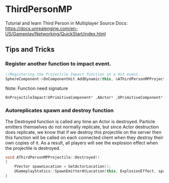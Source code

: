 # ThirdPersonMP

Tutorial and learn Third Person in Multiplayer
Source Docs: https://docs.unrealengine.com/en-US/Gameplay/Networking/QuickStart/index.html

## Tips and Tricks

### Register another function to impact event.

```C++
//Registering the Projectile Impact function on a Hit event.
SphereComponent->OnComponentHit.AddDynamic(this, &AThirdPersonMPProjectile::OnProjectileImpact);
```

Note: Function need signature
```C++
OnProjectileImpact(UPrimitiveComponent* ,AActor* ,UPrimitiveComponent* , FVector , const FHitResult&)
```

### Autoreplicates spawn and destroy function 
The Destroyed function is called any time an Actor is destroyed. Particle emitters themselves do not normally replicate, but since Actor destruction does replicate, we know that if we destroy this projectile on the server then this function will be called on each connected client when they destroy their own copies of it. As a result, all players will see the explosion effect when the projectile is destroyed.
```C++
void AThirdPersonMPProjectile::Destroyed()
{
    FVector spawnLocation = GetActorLocation();
    UGameplayStatics::SpawnEmitterAtLocation(this, ExplosionEffect, spawnLocation, FRotator::ZeroRotator, true, EPSCPoolMethod::AutoRelease);
}
```